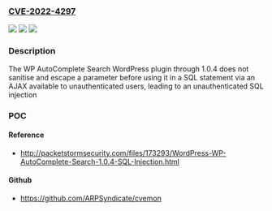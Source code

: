 ### [CVE-2022-4297](https://cve.mitre.org/cgi-bin/cvename.cgi?name=CVE-2022-4297)
![](https://img.shields.io/static/v1?label=Product&message=WP%20AutoComplete%20Search&color=blue)
![](https://img.shields.io/static/v1?label=Version&message=n%2Fa&color=blue)
![](https://img.shields.io/static/v1?label=Vulnerability&message=CWE-89%20SQL%20Injection&color=brighgreen)

### Description

The WP AutoComplete Search WordPress plugin through 1.0.4 does not sanitise and escape a parameter before using it in a SQL statement via an AJAX available to unauthenticated users, leading to an unauthenticated SQL injection

### POC

#### Reference
- http://packetstormsecurity.com/files/173293/WordPress-WP-AutoComplete-Search-1.0.4-SQL-Injection.html

#### Github
- https://github.com/ARPSyndicate/cvemon

